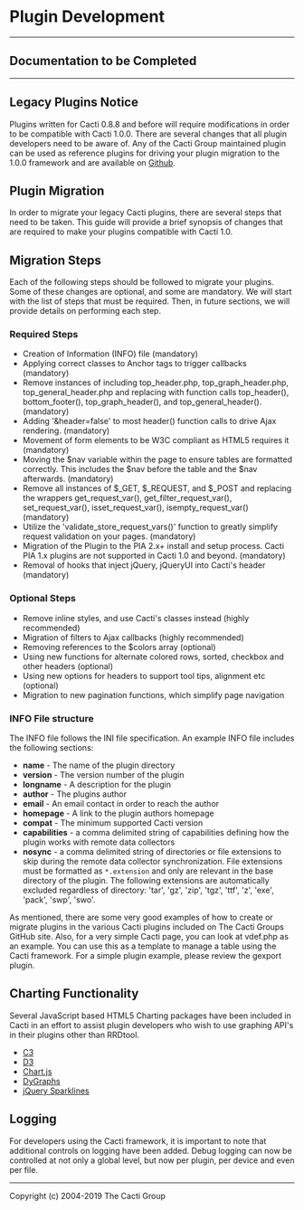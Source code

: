 # Plugin Development

---

## Documentation to be Completed

---

## Legacy Plugins Notice

Plugins written for Cacti 0.8.8 and before will require modifications in order
to be compatible with Cacti 1.0.0.  There are several changes that all plugin
developers need to be aware of. Any of the Cacti Group maintained plugin can be
used as reference plugins for driving your plugin migration to the 1.0.0
framework and are available on [Github](https://github.com/Cacti/).

## Plugin Migration

In order to migrate your legacy Cacti plugins, there are several steps that
need to be taken.  This guide will provide a brief synopsis of changes that are
required to make your plugins compatible with Cacti 1.0.

## Migration Steps

Each of the following steps should be followed to migrate your plugins.  Some
of these changes are optional, and some are mandatory.  We will start with the
list of steps that must be required.  Then, in future sections, we will provide
details on performing each step.

### Required Steps

- Creation of Information (INFO) file (mandatory)
- Applying correct classes to Anchor tags to trigger callbacks (mandatory)
- Remove instances of including top_header.php, top_graph_header.php,
  top_general_header.php and replacing with function calls top_header(),
  bottom_footer(), top_graph_header(), and top_general_header(). (mandatory)
- Adding '&header=false' to most header() function calls to drive Ajax
  rendering. (mandatory)
- Movement of form elements to be W3C compliant as HTML5 requires it (mandatory)
- Moving the $nav variable within the page to ensure tables are formatted
  correctly.  This includes the $nav before the table and the $nav afterwards.
  (mandatory)
- Remove all instances of $_GET, $_REQUEST, and $_POST and replacing the
  wrappers get_request_var(), get_filter_request_var(), set_request_var(),
  isset_request_var(), isempty_request_var() (mandatory)
- Utilize the 'validate_store_request_vars()' function to greatly simplify
  request validation on your pages. (mandatory)
- Migration of the Plugin to the PIA 2.x+ install and setup process.  Cacti PIA
  1.x plugins are not supported in Cacti 1.0 and beyond. (mandatory)
- Removal of hooks that inject jQuery, jQueryUI into Cacti's header (mandatory)

### Optional Steps

- Remove inline styles, and use Cacti's classes instead (highly recommended)
- Migration of filters to Ajax callbacks (highly recommended)
- Removing references to the $colors array (optional)
- Using new functions for alternate colored rows, sorted, checkbox and other
  headers (optional)
- Using new options for headers to support tool tips, alignment etc (optional)
- Migration to new pagination functions, which simplify page navigation

### INFO File structure

The INFO file follows the INI file specification.  An example INFO file
includes the following sections:

- **name** - The name of the plugin directory
- **version** - The version number of the plugin
- **longname** - A description for the plugin
- **author** - The plugins author
- **email** - An email contact in order to reach the author
- **homepage** - A link to the plugin authors homepage
- **compat** - The minimum supported Cacti version
- **capabilities** - a comma delimited string of capabilities defining how the
  plugin works with remote data collectors
- **nosync** - a comma delimited string of directories or file extensions to
  skip during the remote data collector synchronization.  File extensions must be
  formatted as `*.extension` and only are relevant in the base directory of the
  plugin.  The following extensions are automatically excluded regardless of
  directory: 'tar', 'gz', 'zip', 'tgz', 'ttf', 'z', 'exe', 'pack', 'swp', 'swo'.

As mentioned, there are some very good examples of how to create or migrate
plugins in the various Cacti plugins included on The Cacti Groups GitHub site.
Also, for a very simple Cacti page, you can look at vdef.php as an example.
You can use this as a template to manage a table using the Cacti framework.
For a simple plugin example, please review the gexport plugin.

## Charting Functionality

Several JavaScript based HTML5 Charting packages have been included in Cacti in
an effort to assist plugin developers who wish to use graphing API's in their
plugins other than RRDtool.

- [C3](http://c3js.org/)
- [D3](https://d3js.org/)
- [Chart.js](http://www.chartjs.org/)
- [DyGraphs](http://dygraphs.com/)
- [jQuery Sparklines](http://omnipotent.net/jquery.sparkline/)

## Logging

For developers using the Cacti framework, it is important to note that
additional controls on logging have been added.  Debug logging can now be
controlled at not only a global level, but now per plugin, per device and even
per file.

---
Copyright (c) 2004-2019 The Cacti Group
